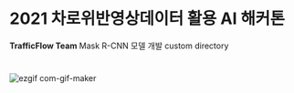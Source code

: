 # 2021 차로위반영상데이터 활용 AI 해커톤
**TrafficFlow Team**
Mask R-CNN 모델 개발 custom directory

#

![ezgif com-gif-maker](https://user-images.githubusercontent.com/66053034/145726143-95184060-0572-4388-9964-de8c35fc6913.gif)
